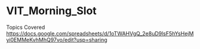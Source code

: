 # VIT_Morning_Slot
Topics Covered   
https://docs.google.com/spreadsheets/d/1oTWAHVgQ_2e8uD9lsF5hYsHejMyi0EMMeKvhMhQ97vo/edit?usp=sharing
